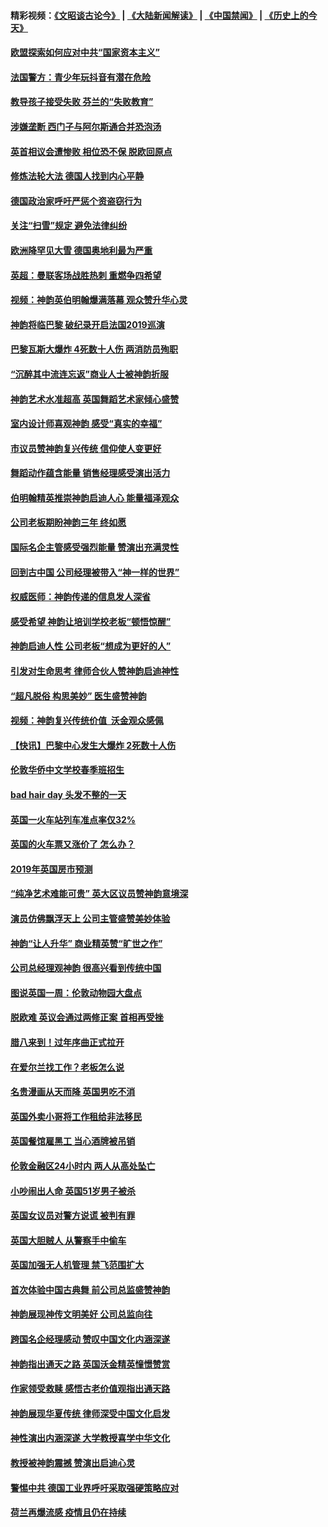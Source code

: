 #### 精彩视频：[《文昭谈古论今》](https://github.com/gfw-breaker/wenzhao/blob/master/README.md?t=01170030) | [《大陆新闻解读》](https://github.com/gfw-breaker/ntdtv-comedy/blob/master/README.md?t=01170030) | [《中国禁闻》](https://github.com/gfw-breaker/ntdtv-news/blob/master/README.md?t=01170030) | [《历史上的今天》](https://github.com/gfw-breaker/today-in-history/blob/master/README.md?t=01170030) 

#### [欧盟探索如何应对中共“国家资本主义”](../pages/nsc974/n10979979.md?t=01170030) 

#### [法国警方：青少年玩抖音有潜在危险](../pages/nsc974/n10979065.md?t=01170030) 

#### [教导孩子接受失败 芬兰的“失败教育”](../pages/nsc974/n10979250.md?t=01170030) 

#### [涉嫌垄断 西门子与阿尔斯通合并恐泡汤](../pages/nsc974/n10979194.md?t=01170030) 

#### [英首相议会遭惨败 相位恐不保 脱欧回原点](../pages/nsc974/n10977981.md?t=01170030) 

#### [修炼法轮大法 德国人找到内心平静](../pages/nsc974/n10977570.md?t=01170030) 

#### [德国政治家呼吁严惩个资盗窃行为](../pages/nsc974/n10977528.md?t=01170030) 

#### [关注“扫雪”规定 避免法律纠纷](../pages/nsc974/n10977179.md?t=01170030) 

#### [欧洲降罕见大雪 德国奥地利最为严重](../pages/nsc974/n10977064.md?t=01170030) 

#### [英超：曼联客场战胜热刺 重燃争四希望](../pages/nsc974/n10976750.md?t=01170030) 

#### [视频：神韵英伯明翰爆满落幕 观众赞升华心灵](../pages/nsc974/n10975642.md?t=01170030) 

#### [神韵将临巴黎 破纪录开启法国2019巡演](../pages/nsc974/n10975354.md?t=01170030) 

#### [巴黎瓦斯大爆炸 4死数十人伤 两消防员殉职](../pages/nsc974/n10973956.md?t=01170030) 

#### [“沉醉其中流连忘返”商业人士被神韵折服](../pages/nsc974/n10973730.md?t=01170030) 

#### [神韵艺术水准超高 英国舞蹈艺术家倾心盛赞](../pages/nsc974/n10973515.md?t=01170030) 

#### [室内设计师喜观神韵 感受“真实的幸福”](../pages/nsc974/n10973397.md?t=01170030) 

#### [市议员赞神韵复兴传统 信仰使人变更好](../pages/nsc974/n10973340.md?t=01170030) 

#### [舞蹈动作蕴含能量 销售经理感受演出活力](../pages/nsc974/n10973210.md?t=01170030) 

#### [伯明翰精英推崇神韵启迪人心 能量福泽观众](../pages/nsc974/n10971911.md?t=01170030) 

#### [公司老板期盼神韵三年 终如愿](../pages/nsc974/n10971777.md?t=01170030) 

#### [国际名企主管感受强烈能量 赞演出充满灵性](../pages/nsc974/n10971724.md?t=01170030) 

#### [回到古中国 公司经理被带入“神一样的世界”](../pages/nsc974/n10971705.md?t=01170030) 

#### [权威医师：神韵传递的信息发人深省](../pages/nsc974/n10971688.md?t=01170030) 

#### [感受希望 神韵让培训学校老板“顿悟惊醒”](../pages/nsc974/n10971444.md?t=01170030) 

#### [神韵启迪人性 公司老板“想成为更好的人”](../pages/nsc974/n10971424.md?t=01170030) 

#### [引发对生命思考 律师合伙人赞神韵启迪神性](../pages/nsc974/n10971151.md?t=01170030) 

#### [“超凡脱俗 构思美妙” 医生盛赞神韵](../pages/nsc974/n10971122.md?t=01170030) 

#### [视频：神韵复兴传统价值  沃金观众感佩](../pages/nsc974/n10970961.md?t=01170030) 

#### [【快讯】巴黎中心发生大爆炸 2死数十人伤](../pages/nsc974/n10970675.md?t=01170030) 

#### [伦敦华侨中文学校春季班招生](../pages/nsc974/n10970785.md?t=01170030) 

#### [bad hair day 头发不整的一天](../pages/nsc974/n10970780.md?t=01170030) 

#### [英国一火车站列车准点率仅32%](../pages/nsc974/n10970775.md?t=01170030) 

#### [英国的火车票又涨价了 怎么办？](../pages/nsc974/n10970766.md?t=01170030) 

#### [2019年英国房市预测](../pages/nsc974/n10970729.md?t=01170030) 

#### [“纯净艺术难能可贵” 英大区议员赞神韵意境深](../pages/nsc974/n10970162.md?t=01170030) 

#### [演员仿佛飘浮天上 公司主管盛赞美妙体验](../pages/nsc974/n10969882.md?t=01170030) 

#### [神韵“让人升华” 商业精英赞“旷世之作”](../pages/nsc974/n10969860.md?t=01170030) 

#### [公司总经理观神韵 很高兴看到传统中国](../pages/nsc974/n10969730.md?t=01170030) 

#### [图说英国一周：伦敦动物园大盘点](../pages/nsc974/n10969365.md?t=01170030) 

#### [脱欧难 英议会通过两修正案 首相再受挫](../pages/nsc974/n10968468.md?t=01170030) 

#### [腊八来到！过年序曲正式拉开](../pages/nsc974/n10968649.md?t=01170030) 

#### [在爱尔兰找工作？老板怎么说](../pages/nsc974/n10968555.md?t=01170030) 

#### [名贵漫画从天而降 英国男吃不消](../pages/nsc974/n10968559.md?t=01170030) 

#### [英国外卖小哥将工作租给非法移民](../pages/nsc974/n10968548.md?t=01170030) 

#### [英国餐馆雇黑工 当心酒牌被吊销](../pages/nsc974/n10968537.md?t=01170030) 

#### [伦敦金融区24小时内 两人从高处坠亡](../pages/nsc974/n10968533.md?t=01170030) 

#### [小吵闹出人命 英国51岁男子被杀](../pages/nsc974/n10968526.md?t=01170030) 

#### [英国女议员对警方说谎 被判有罪](../pages/nsc974/n10968517.md?t=01170030) 

#### [英国大胆贼人 从警察手中偷车](../pages/nsc974/n10968489.md?t=01170030) 

#### [英国加强无人机管理 禁飞范围扩大](../pages/nsc974/n10968473.md?t=01170030) 

#### [首次体验中国古典舞 前公司总监盛赞神韵](../pages/nsc974/n10967619.md?t=01170030) 

#### [神韵展现神传文明美好 公司总监向往](../pages/nsc974/n10967402.md?t=01170030) 

#### [跨国名企经理感动 赞叹中国文化内涵深遂](../pages/nsc974/n10967396.md?t=01170030) 

#### [神韵指出通天之路 英国沃金精英憧憬赞赏](../pages/nsc974/n10967254.md?t=01170030) 

#### [作家领受救赎 感悟古老价值观指出通天路](../pages/nsc974/n10967056.md?t=01170030) 

#### [神韵展现华夏传统 律师深受中国文化启发](../pages/nsc974/n10966824.md?t=01170030) 

#### [神性演出内涵深遂 大学教授喜学中华文化](../pages/nsc974/n10966804.md?t=01170030) 

#### [教授被神韵震撼 赞演出启迪心灵](../pages/nsc974/n10966792.md?t=01170030) 

#### [警惕中共 德国工业界呼吁采取强硬策略应对](../pages/nsc974/n10966701.md?t=01170030) 

#### [荷兰再爆流感 疫情且仍在持续](../pages/nsc974/n10965996.md?t=01170030) 

